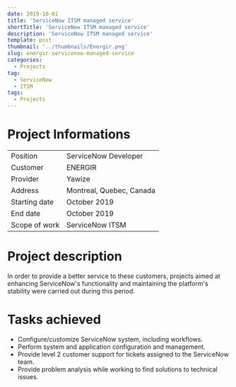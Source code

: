 ```yaml
---
date: 2019-10-01
title: 'ServiceNow ITSM managed service'
shortTitle: 'ServiceNow ITSM managed service'
description: 'ServiceNow ITSM managed service'
template: post
thumbnail: '../thumbnails/Energir.png'
slug: energir-servicenow-managed-service
categories:
  - Projects
tag:
  - ServiceNow
  - ITSM
tags:
  - Projects
---
```


# Project Informations

<table>
  <tr>
    <td>Position</td>
    <td>ServiceNow Developer</td>
  </tr>
  <tr>
    <td>Customer</td>
    <td>ENERGIR</td>
  </tr>
  <tr>
    <td>Provider</td>
    <td>Yawize</td>
  </tr>
  <tr>
    <td>Address</td>
    <td>Montreal, Quebec, Canada</td>
  </tr>
  <tr>
    <td>Starting date</td>
    <td>October 2019</td>
  </tr>
  <tr>
    <td>End date</td>
    <td>October 2019</td>
  </tr>
  <tr>
    <td>Scope of work</td>
    <td>ServiceNow ITSM</td>
  </tr>
</table>

# Project description

In order to provide a better service to these customers, projects aimed at enhancing ServiceNow's functionality and maintaining the platform's stability were carried out during this period.

# Tasks achieved

* Configure/customize ServiceNow system, including workflows.
* Perform system and application configuration and management.
* Provide level 2 customer support for tickets assigned to the ServiceNow team.
* Provide problem analysis while working to find solutions to technical issues.